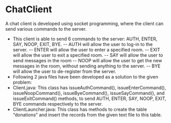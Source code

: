 # ChatClient

A chat client is developed using socket programming, where the client can send various commands to the server.
- This client is able to send 6 commands to the server: AUTH, ENTER, SAY, NOOP, EXIT, BYE.
-- AUTH will allow the user to log-in to the server.
-- ENTER will allow the user to enter a specified room.
-- EXIT will allow the user to exit a specified room.
-- SAY will allow the user to send messages in the room
-- NOOP will allow the user to get the new messages in the room, without sending anything to the server.
-- BYE will allow the user to de-register from the server.
- Following 2 java files have been developed as a solution to the given problem:
- Client.java: This class has issueAuthCommand(), issueEnterCommand(), issueNoopCommand(), issueByeCommand(), issueSayCommand(), and issueExitCommand() methods, to send AUTH, ENTER, SAY, NOOP, EXIT, BYE commands respectively to the server.
- ClientLauncher.java: This class has methods to create the table “donations” and insert the records from the given text file to this table.
